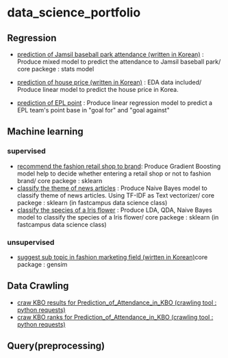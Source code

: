 # data_science_portfolio

## Regression

- [prediction of Jamsil baseball park attendance (written in Korean)](https://github.com/trhgu/Prediction_of_Attendance_in_KBO/blob/master/analysis_OLS.ipynb) : Produce mixed model to predict the  attendance to Jamsil baseball park/ core packege : stats model

- [prediction of house price (written in Korean)](https://github.com/trhgu/EDA_project/blob/master/EDA_final.ipynb) : EDA data included/ Produce linear model to predict the house price in Korea.

- [prediction of EPL point](https://github.com/trhgu/TIL/blob/master/predict_pl_point.ipynb) : Produce linear regression model to predict a EPL team's point base in "goal for" and "goal against"

## Machine learning
### supervised
- [recommend the fashion retail shop to brand](https://github.com/trhgu/recommendation_fashion_retail_shop/blob/master/pre_research_analyse.ipynb): Produce Gradient Boosting model help to decide whether entering a retail shop or not to fashion brand/ core packege : sklearn
- [classify the theme of news articles](https://github.com/trhgu/TIL/blob/master/news_article_clssification.ipynb) : Produce Naive Bayes model to classify theme of news articles. Using TF-IDF as Text vectorizer/ core packege : sklearn (in fastcampus data science class)
- [classify the species of a Iris flower](https://github.com/trhgu/TIL/blob/master/iris_species_classification.ipynb) : Produce LDA, QDA, Naive Bayes model to classify the species of a Iris flower/ core packege : sklearn (in fastcampus data science class)
### unsupervised
- [suggest sub topic in fashion marketing field (wirtten in Korean)](https://github.com/trhgu/KSCT_topic_modeling/blob/master/KSCT_Topic%20Modeling.pdf/)core package : gensim 
## Data Crawling

- [craw KBO results for Prediction_of_Attendance_in_KBO (crawling tool : python requests)](https://github.com/trhgu/crawling_season_1/blob/master/KBO_results/KBO_rank_example.ipynb)
- [craw KBO ranks for Prediction_of_Attendance_in_KBO (crawling tool : python requests)](https://github.com/trhgu/crawling_season_1/blob/master/KBO_rank/KBO_rank_example.ipynb)

## Query(preprocessing)
